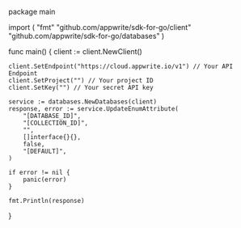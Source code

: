 package main

import (
    "fmt"
    "github.com/appwrite/sdk-for-go/client"
    "github.com/appwrite/sdk-for-go/databases"
)

func main() {
    client := client.NewClient()

    client.SetEndpoint("https://cloud.appwrite.io/v1") // Your API Endpoint
    client.SetProject("") // Your project ID
    client.SetKey("") // Your secret API key

    service := databases.NewDatabases(client)
    response, error := service.UpdateEnumAttribute(
        "[DATABASE_ID]",
        "[COLLECTION_ID]",
        "",
        []interface{}{},
        false,
        "[DEFAULT]",
    )

    if error != nil {
        panic(error)
    }

    fmt.Println(response)
}
